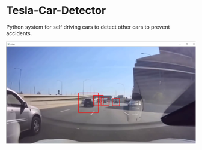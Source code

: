 # Tesla-Car-Detector
Python system for self driving cars to detect other cars to prevent accidents.


![car](car.png)
